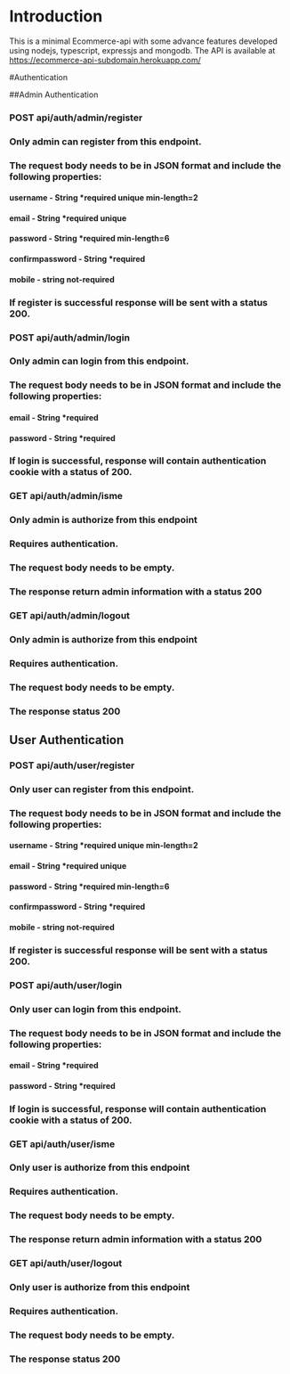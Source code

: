 # Introduction

This is a minimal Ecommerce-api with some advance features developed using nodejs, typescript, expressjs and mongodb.
The API is available at https://ecommerce-api-subdomain.herokuapp.com/

#Authentication

##Admin Authentication

### POST api/auth/admin/register

### Only admin can register from this endpoint.

### The request body needs to be in JSON format and include the following properties:

#### username - String \*required unique min-length=2

#### email - String \*required unique

#### password - String \*required min-length=6

#### confirmpassword - String \*required

#### mobile - string not-required

### If register is successful response will be sent with a status 200.

### POST api/auth/admin/login

### Only admin can login from this endpoint.

### The request body needs to be in JSON format and include the following properties:

#### email - String \*required

#### password - String \*required

### If login is successful, response will contain authentication cookie with a status of 200.

### GET api/auth/admin/isme

### Only admin is authorize from this endpoint

### Requires authentication.

### The request body needs to be empty.

### The response return admin information with a status 200

### GET api/auth/admin/logout

### Only admin is authorize from this endpoint

### Requires authentication.

### The request body needs to be empty.

### The response status 200

## User Authentication

### POST api/auth/user/register

### Only user can register from this endpoint.

### The request body needs to be in JSON format and include the following properties:

#### username - String \*required unique min-length=2

#### email - String \*required unique

#### password - String \*required min-length=6

#### confirmpassword - String \*required

#### mobile - string not-required

### If register is successful response will be sent with a status 200.

### POST api/auth/user/login

### Only user can login from this endpoint.

### The request body needs to be in JSON format and include the following properties:

#### email - String \*required

#### password - String \*required

### If login is successful, response will contain authentication cookie with a status of 200.

### GET api/auth/user/isme

### Only user is authorize from this endpoint

### Requires authentication.

### The request body needs to be empty.

### The response return admin information with a status 200

### GET api/auth/user/logout

### Only user is authorize from this endpoint

### Requires authentication.

### The request body needs to be empty.

### The response status 200
